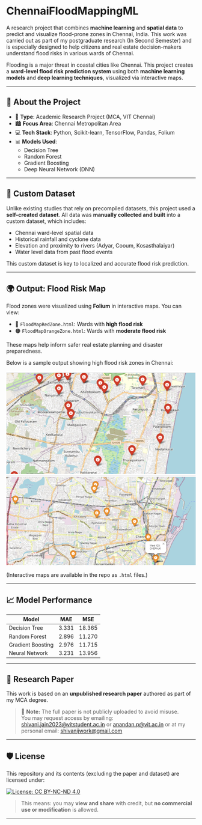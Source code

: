 # ChennaiFloodMappingML

A research project that combines **machine learning** and **spatial data** to predict and visualize flood-prone zones in Chennai, India. This work was carried out as part of my postgraduate research (In Second Semester) and is especially designed to help citizens and real estate decision-makers understand flood risks in various wards of Chennai.


Flooding is a major threat in coastal cities like Chennai. This project creates a **ward-level flood risk prediction system** using both **machine learning models** and **deep learning techniques**, visualized via interactive maps.

---

## 📌 About the Project

- 🧪 **Type**: Academic Research Project (MCA, VIT Chennai)
- 🏙️ **Focus Area**: Chennai Metropolitan Area
- 💻 **Tech Stack**: Python, Scikit-learn, TensorFlow, Pandas, Folium
- 📊 **Models Used**:
  - Decision Tree
  - Random Forest
  - Gradient Boosting
  - Deep Neural Network (DNN)

---

## 📌 Custom Dataset

Unlike existing studies that rely on precompiled datasets, this project used a **self-created dataset**. All data was **manually collected and built** into a custom dataset, which includes:

- Chennai ward-level spatial data
- Historical rainfall and cyclone data
- Elevation and proximity to rivers (Adyar, Cooum, Kosasthalaiyar)
- Water level data from past flood events

This custom dataset is key to localized and accurate flood risk prediction.

---

## 🌍 Output: Flood Risk Map

Flood zones were visualized using **Folium** in interactive maps. You can view:

- 🔴 `FloodMapRedZone.html`: Wards with **high flood risk**
- 🟠 `FloodMapOrangeZone.html`: Wards with **moderate flood risk**

These maps help inform safer real estate planning and disaster preparedness.

Below is a sample output showing high flood risk zones in Chennai:


![Flood Map Screenshot](OutputScreenshots/RedZones.png)
![Flood Map Screenshot](OutputScreenshots/OrangeZones.png)


(Interactive maps are available in the repo as `.html` files.)

---

## 📈 Model Performance

| Model              | MAE   | MSE    |
|-------------------|-------|--------|
| Decision Tree      | 3.331 | 18.365 |
| Random Forest      | 2.896 | 11.270 |
| Gradient Boosting  | 2.976 | 11.715 |
| Neural Network     | 3.231 | 13.956 |

---

## 📄 Research Paper

This work is based on an **unpublished research paper** authored as part of my MCA degree.

> 📝 **Note:** The full paper is not publicly uploaded to avoid misuse.  
> You may request access by emailing: [shivani.jain2023@vitstudent.ac.in](mailto:shivani.jain2023@vitstudent.ac.in) or [anandan.p@vit.ac.in](mailto:anandan.p@vit.ac.in) or at my personal email: [shivanijwork@gmail.com](mailto:shivanijwork@gmail.com)

---

## 🛡️ License

This repository and its contents (excluding the paper and dataset) are licensed under:

[![License: CC BY-NC-ND 4.0](https://img.shields.io/badge/License-CC%20BY--NC--ND%204.0-lightgrey.svg)](http://creativecommons.org/licenses/by-nc-nd/4.0/)

> This means: you may **view and share** with credit, but **no commercial use or modification** is allowed.

---

